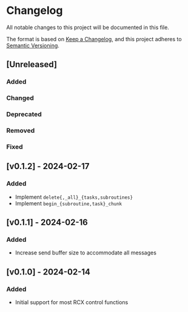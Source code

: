 # Changelog
All notable changes to this project will be documented in this file.

The format is based on [Keep a Changelog](https://keepachangelog.com/en/1.0.0/),
and this project adheres to [Semantic Versioning](https://semver.org/spec/v2.0.0.html).

## [Unreleased]
### Added

### Changed

### Deprecated

### Removed

### Fixed


## [v0.1.2] - 2024-02-17
### Added
* Implement `delete{,_all}_{tasks,subroutines}`
* Implement `begin_{subroutine,task}_chunk`

## [v0.1.1] - 2024-02-16
### Added
* Increase send buffer size to accommodate all messages

## [v0.1.0] - 2024-02-14
### Added
* Initial support for most RCX control functions
